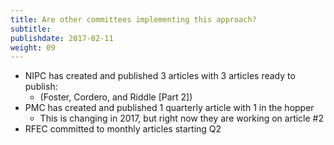 ```yaml
---
title: Are other committees implementing this approach?
subtitle:
publishdate: 2017-02-11
weight: 09
---
```


* NIPC has created and published 3 articles with 3 articles ready to publish:
    * (Foster, Cordero, and Riddle [Part 2])
* PMC has created and published 1 quarterly article with 1 in the hopper
  * This is changing in 2017, but right now they are working on article #2
* RFEC committed to monthly articles starting Q2
